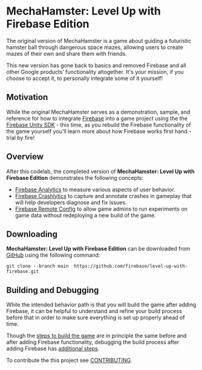 **MechaHamster: Level Up with Firebase Edition**
======

The original version of MechaHamster is a game about guiding a futuristic hamster ball through dangerous space mazes, allowing users to create mazes of their own and share them with friends.

This new version has gone back to basics and removed Firebase and all other Google products’ functionality altogether. It's your mission, if you choose to accept it, to personally integrate some of it yourself!

## Motivation

While the original MechaHamster serves as a demonstration, sample, and reference for how to integrate 
[Firebase][] into a game project using the the [Firebase Unity SDK][] - this time, as you rebuild the Firebase
functionality of the game yourself you'll learn more about how Firebase works first hand - trial by fire!

## Overview

After this codelab, the completed version of **MechaHamster: Level Up with Firebase Edition** demonstrates the following concepts:
   * [Firebase Analytics][] to measure various aspects of user behavior.
   * [Firebase Crashlytics][] to capture and annotate crashes in gameplay that will help developers diagnose and fix issues.
   * [Firebase Remote Config][] to allow game admins to run experiments on game data without
     redeploying a new build of the game.

## Downloading

**MechaHamster: Level Up with Firebase Edition** can be downloaded from [GitHub][] using  the following command:
```
git clone --branch main  https://github.com/firebase/level-up-with-firebase.git
```

## Building and Debugging

While the intended behavior path is that you will build the game after adding Firebase, it can be helpful to understand and refine your build process before that in order to make sure everything is set up properly ahead of time.

Though the [steps to build the game](build-and-debug-guide.md#Building) are in principle the same before and after adding Firebase functionality, debugging the build process after adding Firebase has [additional steps](build-and-debug-guide.md#Debugging). 

 
To contribute the this project see [CONTRIBUTING][].

  [CONTRIBUTING]: https://github.com/firebase/level-up-with-firebase/blob/main/CONTRIBUTING.txt 
  [GitHub]: https://github.com/firebase/level-up-with-firebase/
  [Firebase]: https://firebase.google.com/docs/
  [Firebase Unity SDK]: https://firebase.google.com/docs/unity/setup
  [Firebase Analytics]: https://firebase.google.com/docs/analytics/
  [Firebase Crashlytics]: https://firebase.google.com/docs/crashlytics/
  [Firebase Remote Config]: https://firebase.google.com/docs/remote-config/

